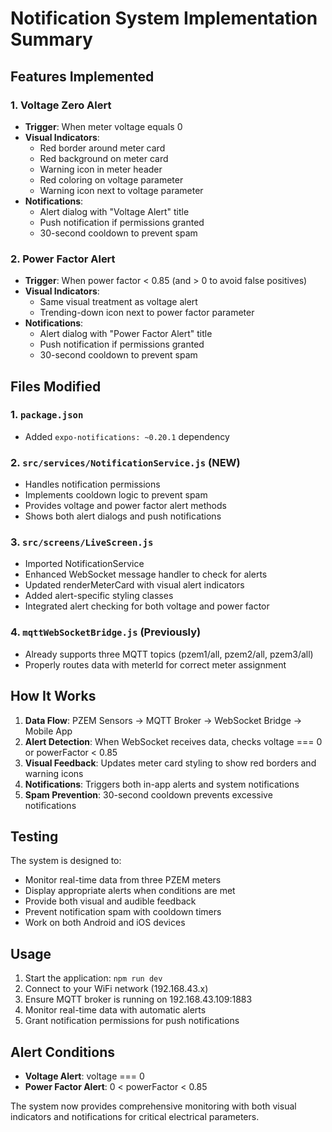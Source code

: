# Notification System Implementation Summary

## Features Implemented

### 1. Voltage Zero Alert
- **Trigger**: When meter voltage equals 0
- **Visual Indicators**: 
  - Red border around meter card
  - Red background on meter card
  - Warning icon in meter header
  - Red coloring on voltage parameter
  - Warning icon next to voltage parameter
- **Notifications**: 
  - Alert dialog with "Voltage Alert" title
  - Push notification if permissions granted
  - 30-second cooldown to prevent spam

### 2. Power Factor Alert
- **Trigger**: When power factor < 0.85 (and > 0 to avoid false positives)
- **Visual Indicators**:
  - Same visual treatment as voltage alert
  - Trending-down icon next to power factor parameter
- **Notifications**:
  - Alert dialog with "Power Factor Alert" title
  - Push notification if permissions granted
  - 30-second cooldown to prevent spam

## Files Modified

### 1. `package.json`
- Added `expo-notifications: ~0.20.1` dependency

### 2. `src/services/NotificationService.js` (NEW)
- Handles notification permissions
- Implements cooldown logic to prevent spam
- Provides voltage and power factor alert methods
- Shows both alert dialogs and push notifications

### 3. `src/screens/LiveScreen.js`
- Imported NotificationService
- Enhanced WebSocket message handler to check for alerts
- Updated renderMeterCard with visual alert indicators
- Added alert-specific styling classes
- Integrated alert checking for both voltage and power factor

### 4. `mqttWebSocketBridge.js` (Previously)
- Already supports three MQTT topics (pzem1/all, pzem2/all, pzem3/all)
- Properly routes data with meterId for correct meter assignment

## How It Works

1. **Data Flow**: PZEM Sensors → MQTT Broker → WebSocket Bridge → Mobile App
2. **Alert Detection**: When WebSocket receives data, checks voltage === 0 or powerFactor < 0.85
3. **Visual Feedback**: Updates meter card styling to show red borders and warning icons
4. **Notifications**: Triggers both in-app alerts and system notifications
5. **Spam Prevention**: 30-second cooldown prevents excessive notifications

## Testing

The system is designed to:
- Monitor real-time data from three PZEM meters
- Display appropriate alerts when conditions are met
- Provide both visual and audible feedback
- Prevent notification spam with cooldown timers
- Work on both Android and iOS devices

## Usage

1. Start the application: `npm run dev`
2. Connect to your WiFi network (192.168.43.x)
3. Ensure MQTT broker is running on 192.168.43.109:1883
4. Monitor real-time data with automatic alerts
5. Grant notification permissions for push notifications

## Alert Conditions

- **Voltage Alert**: voltage === 0
- **Power Factor Alert**: 0 < powerFactor < 0.85

The system now provides comprehensive monitoring with both visual indicators and notifications for critical electrical parameters.